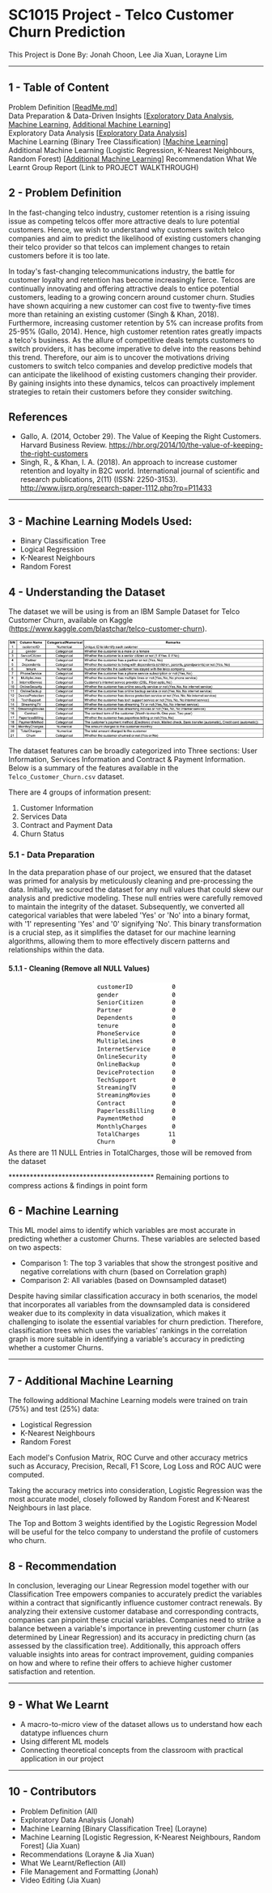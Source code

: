 # SC1015 Project - Telco Customer Churn Prediction
This Project is Done By: Jonah Choon, Lee Jia Xuan, Lorayne Lim

<hr> 

## 1 - Table of Content
Problem Definition [[ReadMe.md](ReadMe.md)] \
Data Preparation & Data-Driven Insights [[Exploratory Data Analysis](Jupyter%20Notebooks/1%20-%20Exploratory%20Data%20Analysis%20(EDA).ipynb), [Machine Learning](Jupyter%20Notebooks/2%20-%20Machine%20Learning.ipynb), [Additional Machine Learning](Jupyter%20Notebooks/3%20-%20Additional%20Machine%20Learning%20(Logistic%20Regression,%20K%20Nearest%20Neighbours,%20Random%20Forest).ipynb)] \
Exploratory Data Analysis [[Exploratory Data Analysis](Jupyter%20Notebooks/1%20-%20Exploratory%20Data%20Analysis%20(EDA).ipynb)] \
Machine Learning (Binary Tree Classification) [[Machine Learning](Jupyter%20Notebooks/2%20-%20Machine%20Learning.ipynb)] \
Additional Machine Learning (Logistic Regression, K-Nearest Neighbours, Random Forest) [[Additional Machine Learning](Jupyter%20Notebooks/3%20-%20Additional%20Machine%20Learning%20(Logistic%20Regression,%20K%20Nearest%20Neighbours,%20Random%20Forest).ipynb)]
Recommendation
What We Learnt
Group Report (Link to PROJECT WALKTHROUGH)

## 2 - Problem Definition
In the fast-changing telco industry, customer retention is a rising issuing issue as competing telcos offer more attractive deals to lure potential customers. Hence, we wish to understand why customers switch telco companies and aim to predict the likelihood of existing customers changing their telco provider so that telcos can implement changes to retain customers before it is too late. 

In today's fast-changing telecommunications industry, the battle for customer loyalty and retention has become increasingly fierce. Telcos are continually innovating and offering attractive deals to entice potential customers, leading to a growing concern around customer churn. Studies have shown acquiring a new customer can cost five to twenty-five times more than retaining an existing customer (Singh & Khan, 2018). Furthermore, increasing customer retention by 5% can increase profits from 25-95% (Gallo, 2014). Hence, high customer retention rates greatly impacts a telco's business. As the allure of competitive deals tempts customers to switch providers, it has become imperative to delve into the reasons behind this trend. Therefore, our aim is to uncover the motivations driving customers to switch telco companies and develop predictive models that can anticipate the likelihood of existing customers changing their provider. By gaining insights into these dynamics, telcos can proactively implement strategies to retain their customers before they consider switching.

## References
- Gallo, A. (2014, October 29). The Value of Keeping the Right Customers. Harvard Business Review. https://hbr.org/2014/10/the-value-of-keeping-the-right-customers
- Singh, R., & Khan, I. A. (2018). An approach to increase customer retention and loyalty in B2C world. International journal of scientific and research publications, 2(11) (ISSN: 2250-3153). http://www.ijsrp.org/research-paper-1112.php?rp=P11433

<hr>

## 3 - Machine Learning Models Used:
- Binary Classification Tree
- Logical Regression
- K-Nearest Neighbours
- Random Forest 

## 4 - Understanding the Dataset
The dataset we will be using is from an IBM Sample Dataset for Telco Customer Churn, available on Kaggle (https://www.kaggle.com/blastchar/telco-customer-churn).

<center><img src="Images/DataPrep.png" alt="Data Preparation"></center>

The dataset features can be broadly categorized into Three sections: User Information, Services Information and Contract & Payment Information. Below is a summary of the features available in the `Telco_Customer_Churn.csv` dataset.

There are 4 groups of information present:
1) Customer Information
2) Services Data
3) Contract and Payment Data
4) Churn Status

### 5.1 - Data Preparation
In the data preparation phase of our project, we ensured that the dataset was primed for analysis by meticulously cleaning and pre-processing the data. Initially, we scoured the dataset for any null values that could skew our analysis and predictive modeling. These null entries were carefully removed to maintain the integrity of the dataset. Subsequently, we converted all categorical variables that were labeled 'Yes' or 'No' into a binary format, with '1' representing 'Yes' and '0' signifying 'No'. This binary transformation is a crucial step, as it simplifies the dataset for our machine learning algorithms, allowing them to more effectively discern patterns and relationships within the data.

#### 5.1.1 - Cleaning (Remove all NULL Values)
<center><img src="Images/NULLValue.png" alt="NULL Value"></center>
As there are 11 NULL Entries in TotalCharges, those will be removed from the dataset

***************************************** Remaining portions to compress actions & findings in point form

## 6 - Machine Learning
This ML model aims to identify which variables are most accurate in predicting whether a customer Churns. These variables are selected based on two aspects:

- Comparison 1: The top 3 variables that show the strongest positive and negative correlations with churn (based on Correlation graph)
- Comparison 2: All variables (based on Downsampled dataset)

Despite having similar classification accuracy in both scenarios, the model that incorporates all variables from the downsampled data is considered weaker due to its complexity in data visualization, which makes it challenging to isolate the essential variables for churn prediction. Therefore, classification trees which uses the variables' rankings in the correlation graph is more suitable in identifying a variable's accuracy in predicting whether a customer Churns.

<hr>

## 7 - Additional Machine Learning
The following additional Machine Learning models were trained on train (75%) and test (25%) data:
- Logistical Regression
- K-Nearest Neighbours
- Random Forest

Each model's Confusion Matrix, ROC Curve and other accuracy metrics such as Accuracy, Precision, Recall, F1 Score, Log Loss and ROC AUC were computed.

Taking the accuracy metrics into consideration, Logistic Regression was the most accurate model, closely followed by Random Forest and K-Nearest Neighbours in last place.

The Top and Bottom 3 weights identified by the Logistic Regression Model will be useful for the telco company to understand the profile of customers who churn.

## 8 - Recommendation
In conclusion, leveraging our Linear Regression model together with our Classification Tree empowers companies to accurately predict the variables within a contract that significantly influence customer contract renewals. By analyzing their extensive customer database and corresponding contracts, companies can pinpoint these crucial variables. Companies need to strike a balance between a variable's importance in preventing customer churn (as determined by Linear Regression) and its accuracy in predicting churn (as assessed by the classification tree). Additionally, this approach offers valuable insights into areas for contract improvement, guiding companies on how and where to refine their offers to achieve higher customer satisfaction and retention.

<hr>

## 9 - What We Learnt
- A macro-to-micro view of the dataset allows us to understand how each datatype influences churn​
- Using different ML models​
- Connecting theoretical concepts from the classroom with practical application in our project

<hr>

## 10 - Contributors
- Problem Definition (All)
- Exploratory Data Analysis (Jonah)
- Machine Learning [Binary Classification Tree] (Lorayne)
- Machine Learning [Logistic Regression, K-Nearest Neighbours, Random Forest] (Jia Xuan)
- Recommendations (Lorayne & Jia Xuan)
- What We Learnt/Reflection (All)
- File Management and Formatting (Jonah)
- Video Editing (Jia Xuan)
